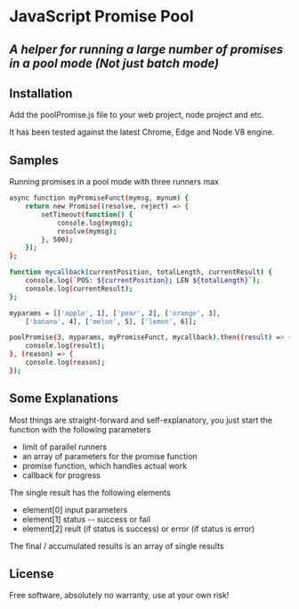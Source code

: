 # JavaScript Promise Pool
## _A helper for running a large number of promises in a pool mode (Not just batch mode)_
## Installation

Add the poolPromise.js file to your web project, node project and etc.

It has been tested against the latest Chrome, Edge and Node V8 engine.

## Samples

Running promises in a pool mode with three runners max

```sh
async function myPromiseFunct(mymsg, mynum) {
    return new Promise((resolve, reject) => {
        setTimeout(function() {
            console.log(mymsg);
            resolve(mymsg);
        }, 500);
    });
};

function mycallback(currentPosition, totalLength, currentResult) {
    console.log(`POS: ${currentPosition}; LEN ${totalLength}`);
    console.log(currentResult);
};

myparams = [['apple', 1], ['pear', 2], ['orange', 3],
    ['banana', 4], ['melon', 5], ['lemon', 6]];

poolPromise(3, myparams, myPromiseFunct, mycallback).then((result) => {
    console.log(result);
}, (reason) => {
    console.log(reason);
});
```

## Some Explanations

Most things are straight-forward and self-explanatory, you just start the function with the following parameters
- limit of parallel runners
- an array of parameters for the promise function
- promise function, which handles actual work
- callback for progress

The single result has the following elements
- element[0] input parameters
- element[1] status -- success or fail
- element[2] reult (if status is success) or error (if status is error) 

The final / accumulated results is an array of single results

## License

Free software, absolutely no warranty, use at your own risk!
